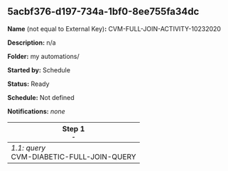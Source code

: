 ## 5acbf376-d197-734a-1bf0-8ee755fa34dc

**Name** (not equal to External Key)**:** CVM-FULL-JOIN-ACTIVITY-10232020

**Description:** n/a

**Folder:** my automations/

**Started by:** Schedule

**Status:** Ready

**Schedule:** Not defined

**Notifications:** _none_


| Step 1<br>_<small>-</small>_ |
| --- |
| _1.1: query_<br>CVM-DIABETIC-FULL-JOIN-QUERY |
